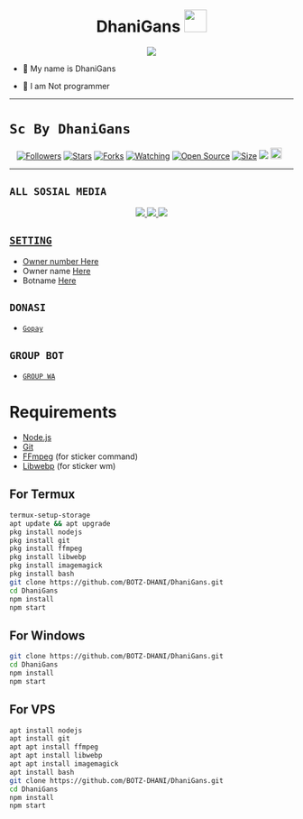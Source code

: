<h1 align="center">DhaniGans <img src="https://user-images.githubusercontent.com/1303154/88677602-1635ba80-d120-11ea-84d8-d263ba5fc3c0.gif" width="40px" alt=""><br></h1>
<p align="center">
<img src="https://telegra.ph/file/b8b64e226fffcb974515f.jpg" />
</p>

<p align="center">

- 👼 My name is DhaniGans

- 🔭 I am Not programmer
 
</p>

------

# ```Sc By DhaniGans```
<p align="center">
<a href="https://github.com/BOTZ-DHANI/followers"><img title="Followers" src="https://img.shields.io/github/followers/BOTZ-DHANI?color=red&style=flat-square"></a>
<a href="https://github.com/BOTZ-DHANI/DhaniGans/stargazers/"><img title="Stars" src="https://img.shields.io/github/stars/BOTZ-DHANI/DhaniGans?color=blue&style=flat-square"></a>
<a href="https://github.com/BOTZ-DHANI/DhaniGans/network/members"><img title="Forks" src="https://img.shields.io/github/forks/BOTZ-DHANI/DhaniGans?color=red&style=flat-square"></a>
<a href="https://github.com/BOTZ-DHANI/DhaniGans/watchers"><img title="Watching" src="https://img.shields.io/github/watchers/BOTZ-DHANI/DhaniGans?label=Watchers&color=blue&style=flat-square"></a>
<a href="https://github.com/BOTZ-DHANI/DhaniGans"><img title="Open Source" src="https://badges.frapsoft.com/os/v2/open-source.svg?v=103"></a>
<a href="https://github.com/BOTZ-DHANI/DhaniGans/"><img title="Size" src="https://img.shields.io/github/repo-size/BOTZ-DHANI/DhaniGans?style=flat-square&color=green"></a>
<a href="https://hits.seeyoufarm.com"><img src="https://hits.seeyoufarm.com/api/count/incr/badge.svg?url=https%3A%2F%2Fgithub.com%2FBOTZ-DHANI%2FDhaniGans&count_bg=%2379C83D&title_bg=%23555555&icon=probot.svg&icon_color=%2300FF6D&title=hits&edge_flat=false"/></a>
<a href="https://github.com/BOTZ-DHANI/DhaniGans/graphs/commit-activity"><img height="20" src="https://img.shields.io/badge/Maintained%3F-yes-green.svg"></a>&nbsp;&nbsp;
</p>
<p align='center'>
    </p>

-------

## ```ALL SOSIAL MEDIA```
<p align="center">
<a href="https://instagram.com/dhani.jb_"><img src="https://img.shields.io/badge/Instagram-E4405F?style=for-the-badge&logo=instagram&logoColor=white"/> 
<a href="https://wa.me/message/IMGMIAUAWC54J1"><img src="https://img.shields.io/badge/WhatsApp-25D366?style=for-the-badge&logo=whatsapp&logoColor=white" />
<a href="https://youtube.com/channel/UCcnWMxH0nUbArCCkqubUeHA"><img src="https://img.shields.io/badge/YouTube Bot Dhani ?-ff0000?style=for-the-badge&logo=youtube&logoColor=ff000000&link=https://youtube.com/channel/UCcnWMxH0nUbArCCkqubUeHA" /><br>
</p>

## ```SETTING```

- Owner number [Here](https://github.com/BOTZ-DHANI/DhaniGans/blob/master/setting.json#L4)
- Owner name [Here](https://github.com/BOTZ-DHANI/DhaniGans/blob/master/setting.json#L13)
- Botname [Here](https://github.com/BOTZ-DHANI/DhaniGans/blob/master/setting.json#L14)

## ```DONASI```

- [`Gopay`](https://i.ibb.co/8MWRgJw/af33bb5c9c61.jpg)

## ```GROUP BOT```

- [`GROUP WA`](https://chat.whatsapp.com/G1PlSE3VR6e99hmMaxzpkg)

# Requirements
* [Node.js](https://nodejs.org/en/)
* [Git](https://git-scm.com/downloads)
* [FFmpeg](https://www.gyan.dev/ffmpeg/builds/) (for sticker command)
* [Libwebp](https://developers.google.com/speed/webp/download) (for sticker wm)

## For Termux
```bash
termux-setup-storage
apt update && apt upgrade
pkg install nodejs
pkg install git 
pkg install ffmpeg
pkg install libwebp 
pkg install imagemagick
pkg install bash
git clone https://github.com/BOTZ-DHANI/DhaniGans.git
cd DhaniGans
npm install
npm start
```
## For Windows
```bash
git clone https://github.com/BOTZ-DHANI/DhaniGans.git
cd DhaniGans
npm install
npm start
```
## For VPS
```bash
apt install nodejs 
apt install git 
apt apt install ffmpeg 
apt apt install libwebp 
apt apt install imagemagick
apt install bash
git clone https://github.com/BOTZ-DHANI/DhaniGans.git
cd DhaniGans
npm install
npm start
```


